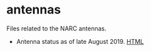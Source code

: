 # antennas
Files related to the NARC antennas.

- Antenna status as of late August 2019. [HTML](antenna-report-2019-08-27.html)
